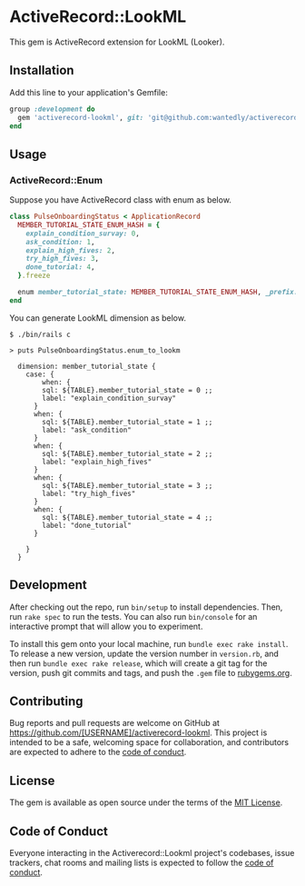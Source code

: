 # ActiveRecord::LookML

This gem is ActiveRecord extension for LookML (Looker).



## Installation

Add this line to your application's Gemfile:

```ruby
group :development do
  gem 'activerecord-lookml', git: 'git@github.com:wantedly/activerecord-looker.git'
end
```

## Usage

### ActiveRecord::Enum

Suppose you have ActiveRecord class with enum as below.

```ruby
class PulseOnboardingStatus < ApplicationRecord
  MEMBER_TUTORIAL_STATE_ENUM_HASH = {
    explain_condition_survay: 0,
    ask_condition: 1,
    explain_high_fives: 2,
    try_high_fives: 3,
    done_tutorial: 4,
  }.freeze

  enum member_tutorial_state: MEMBER_TUTORIAL_STATE_ENUM_HASH, _prefix: true
end
```

You can generate LookML dimension as below.

```
$ ./bin/rails c

> puts PulseOnboardingStatus.enum_to_lookm

  dimension: member_tutorial_state {
    case: {
        when: {
        sql: ${TABLE}.member_tutorial_state = 0 ;;
        label: "explain_condition_survay"
      }
      when: {
        sql: ${TABLE}.member_tutorial_state = 1 ;;
        label: "ask_condition"
      }
      when: {
        sql: ${TABLE}.member_tutorial_state = 2 ;;
        label: "explain_high_fives"
      }
      when: {
        sql: ${TABLE}.member_tutorial_state = 3 ;;
        label: "try_high_fives"
      }
      when: {
        sql: ${TABLE}.member_tutorial_state = 4 ;;
        label: "done_tutorial"
      }

    }
  }
```

## Development

After checking out the repo, run `bin/setup` to install dependencies. Then, run `rake spec` to run the tests. You can also run `bin/console` for an interactive prompt that will allow you to experiment.

To install this gem onto your local machine, run `bundle exec rake install`. To release a new version, update the version number in `version.rb`, and then run `bundle exec rake release`, which will create a git tag for the version, push git commits and tags, and push the `.gem` file to [rubygems.org](https://rubygems.org).

## Contributing

Bug reports and pull requests are welcome on GitHub at https://github.com/[USERNAME]/activerecord-lookml. This project is intended to be a safe, welcoming space for collaboration, and contributors are expected to adhere to the [code of conduct](https://github.com/[USERNAME]/activerecord-lookml/blob/master/CODE_OF_CONDUCT.md).


## License

The gem is available as open source under the terms of the [MIT License](https://opensource.org/licenses/MIT).

## Code of Conduct

Everyone interacting in the Activerecord::Lookml project's codebases, issue trackers, chat rooms and mailing lists is expected to follow the [code of conduct](https://github.com/[USERNAME]/activerecord-lookml/blob/master/CODE_OF_CONDUCT.md).

